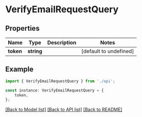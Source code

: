 # VerifyEmailRequestQuery


## Properties

Name | Type | Description | Notes
------------ | ------------- | ------------- | -------------
**token** | **string** |  | [default to undefined]

## Example

```typescript
import { VerifyEmailRequestQuery } from './api';

const instance: VerifyEmailRequestQuery = {
    token,
};
```

[[Back to Model list]](../README.md#documentation-for-models) [[Back to API list]](../README.md#documentation-for-api-endpoints) [[Back to README]](../README.md)
